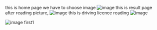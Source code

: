 this is home page we have to choose image
![image](https://github.com/user-attachments/assets/b4b3c885-e168-4bfd-8f2b-fc894c60e204)
this is result page after reading picture,
![image](https://github.com/user-attachments/assets/eed62fc8-cdde-42f0-9e4a-24340eb1f290)
this is driving licence reading
![image](https://github.com/user-attachments/assets/2adfe61e-48f9-46d5-ac95-83d3d791c31e)

![image first1](https://github.com/user-attachments/assets/1920725c-64b6-4f20-9d6f-c29f79820ce4)






